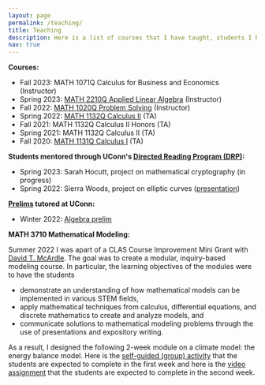 ```yaml
---
layout: page
permalink: /teaching/
title: Teaching
description: Here is a list of courses that I have taught, students I have mentored, prelims I have tutored, and a course I helped design materials for at the University of Connecticut. 
nav: true
---
```


<!-- For now, this page is assumed to be a static description of your courses. You can convert it to a collection similar to `_projects/` so that you can have a dedicated page for each course. -->
**Courses:**
* Fall 2023: MATH 1071Q Calculus for Business and Economics (Instructor)
* Spring 2023: [MATH 2210Q Applied Linear Algebra](https://asiminah.github.io/appliedlinalg/) (Instructor)
* Fall 2022: [MATH 1020Q Problem Solving](https://courses.math.uconn.edu/fall2022/math-1020/) (Instructor)
* Spring 2022: [MATH 1132Q Calculus II](https://courses.math.uconn.edu/spring2022/math-1132/) (TA)
* Fall 2021: MATH 1132Q Calculus II Honors (TA)
* Spring 2021: MATH 1132Q Calculus II (TA)
* Fall 2020: [MATH 1131Q Calculus I](https://courses.math.uconn.edu/fall2020/math-1131/) (TA)

**Students mentored through UConn's [Directed Reading Program (DRP)](https://math.uconn.edu/degree-programs/undergraduate/directed-reading-program/):**
* Spring 2023: Sarah Hocutt, project on mathematical cryptography (in progress)
* Spring 2022: Sierra Woods, project on elliptic curves (<a href="/assets/pdf/Elliptic_Curves_FINAL_PRESENTATION.pdf" target="_blank">presentation</a>)

**[Prelims](https://math.uconn.edu/degree-programs/graduate/preliminary-exams/) tutored at UConn:**
* Winter 2022: [Algebra prelim](https://asiminah.github.io/algprelim/)

**MATH 3710 Mathematical Modeling:**

Summer 2022 I was apart of a CLAS Course Improvement Mini Grant with [David T. McArdle](https://david-mcardle.scholar.uconn.edu/). The goal was to create a modular, inquiry-based modeling course. In particular, the learning objectives of the modules were to have the students 
* demonstrate an understanding of how mathematical models can be implemented in various STEM fields, 
* apply mathematical techniques from calculus, differential equations, and discrete mathematics to create and analyze models, and
* communicate solutions to mathematical modeling problems through the use of presentations and expository writing.

As a result, I designed the following 2-week module on a climate model: the energy balance model. Here is the <a href="/assets/pdf/MATH3710_Climate_GroupActivity.pdf" target="_blank">self-guided (group) activity</a> that the students are expected to complete in the first week and here is the <a href="/assets/pdf/Video_assignment.pdf" target="_blank">video assignment</a> that the students are expected to complete in the second week. 
